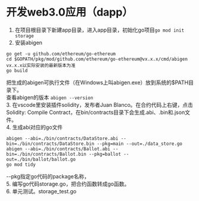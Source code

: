 # 开发web3.0应用（dapp）
1. 在项目根目录下新建app目录，进入app目录，初始化go项目`go mod init storage`  
2. 安装abigen  
```Shell
go get -u github.com/ethereum/go-ethereum
cd $GOPATH/pkg/mod/github.com/ethereum/go-ethereum@vx.x.x/cmd/abigen    vx.x.x以实际安装的最新版本为准
go build  
```
把生成的abigen可执行文件（在Windows上叫abigen.exe）放到系统的$PATH目录下。    
查看abigen的版本 `abigen --version`     
3. 在vscode里安装插件solidity，发布者Juan Blanco。在合约代码上右键，点击Solidity: Compile Contract，在bin/contracts目录下会生成.abi、.bin和.json文件。    
4. 生成abi对应的go文件  
```Shell
abigen --abi=./bin/contracts/DataStore.abi --bin=./bin/contracts/DataStore.bin --pkg=main --out=./data_store.go
abigen --abi=./bin/contracts/Ballot.abi --bin=./bin/contracts/Ballot.bin --pkg=ballot --out=./bin/ballot/ballot.go
go mod tidy
```
--pkg指定go代码的package名称，  
5. 编写go代码storage.go，把合约函数转成go函数。  
6. 单元测试。storage_test.go  

